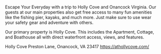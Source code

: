 Escape Your Everyday with a trip to Holly Cove and Onancock Virginia. Our guests at our main properties also get free access to many fun amenities like the fishing pier, kayaks, and much more. Just make sure to use wear your safety gear and adventure with others.

Our primary property is Holly Cove. This includes the Apartment, Cottage, and Boathouse all with direct waterfront access, views, and features.

Holly Cove
Preston Lane, Onancock, VA 23417
https://athollycove.com/
